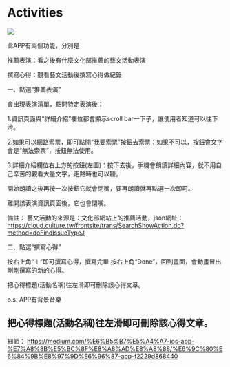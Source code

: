 # Activities

![](https://cdn-images-1.medium.com/max/800/1*ty_IvNzJmEsBggTakjpjfg.gif)

此APP有兩個功能，分別是

推薦表演：看之後有什麼文化部推薦的藝文活動表演

撰寫心得：觀看藝文活動後撰寫心得做紀錄

一、點選“推薦表演”

會出現表演清單，點開特定表演後：

1.資訊頁面與“詳細介紹”欄位都會顯示scroll bar一下子，讓使用者知道可以往下滑。

2.如果可以網路索票，即可點開“我要索票”按鈕去索票；如果不可以，按鈕會文字會是“無法索票”，按鈕無法使用。


3.詳細介紹欄位右上方的按鈕(左圖)：按下去後，手機會朗讀詳細內容，就不用自己辛苦的觀看大量文字，走路時也可以聽。

開始朗讀之後再按一次按鈕它就會閉嘴，要再朗讀就再點選一次即可。

離開該表演資訊頁面後，它也會閉嘴。

備註：
藝文活動的來源是：文化部網站上的推薦活動，json網址：https://cloud.culture.tw/frontsite/trans/SearchShowAction.do?method=doFindIssueTypeJ

二、點選“撰寫心得”

按右上角“＋”即可撰寫心得，撰寫完畢 按右上角“Done”，回到畫面，會動畫冒出剛剛撰寫的新的心得。

把心得標題(活動名稱)往左滑即可刪除該心得文章。



p.s. APP有背景音樂

把心得標題(活動名稱)往左滑即可刪除該心得文章。
-----

細節：
https://medium.com/%E6%B5%B7%E5%A4%A7-ios-app-%E7%A8%8B%E5%BC%8F%E8%A8%AD%E8%A8%88/%E6%9C%80%E6%84%9B%E8%97%9D%E6%96%87-app-f2229d868440
